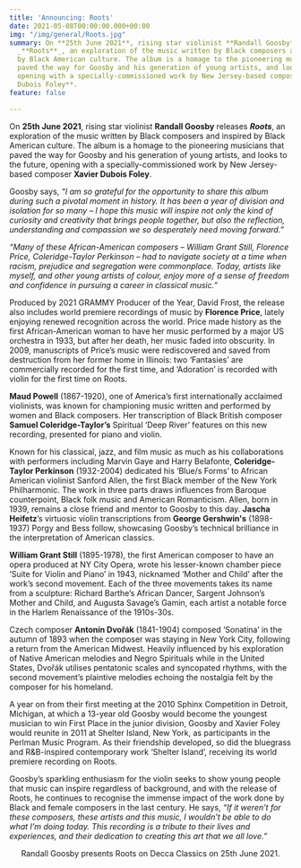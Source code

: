```yaml
---
title: 'Announcing: Roots'
date: 2021-05-08T00:00:00.000+00:00
img: "/img/general/Roots.jpg"
summary: On **25th June 2021**, rising star violinist **Randall Goosby** releases
  _**Roots**_, an exploration of the music written by Black composers and inspired
  by Black American culture. The album is a homage to the pioneering musicians that
  paved the way for Goosby and his generation of young artists, and looks to the future,
  opening with a specially-commissioned work by New Jersey-based composer **Xavier
  Dubois Foley**.
feature: false

---
```

On **25th June 2021**, rising star violinist **Randall Goosby** releases _**Roots**_, an exploration of the music written by Black composers and inspired by Black American culture. The album is a homage to the pioneering musicians that paved the way for Goosby and his generation of young artists, and looks to the future, opening with a specially-commissioned work by New Jersey-based composer **Xavier Dubois Foley**. 

Goosby says, _“I am so grateful for the opportunity to share this album during such a pivotal moment in history. It has been a year of division and isolation for so many – I hope this music will inspire not only the kind of curiosity and creativity that brings people together, but also the reflection, understanding and compassion we so desperately need moving forward.”_

_“Many of these African-American composers – William Grant Still, Florence Price, Coleridge-Taylor Perkinson – had to navigate society at a time when racism, prejudice and segregation were commonplace. Today, artists like myself, and other young artists of colour, enjoy more of a sense of freedom and confidence in pursuing a career in classical music.”_

Produced by 2021 GRAMMY Producer of the Year, David Frost, the release also includes world premiere recordings of music by **Florence Price**, lately enjoying renewed recognition across the world. Price made history as the first African-American woman to have her music performed by a major US orchestra in 1933, but after her death, her music faded into obscurity. In 2009, manuscripts of Price’s music were rediscovered and saved from destruction from her former home in Illinois: two ‘Fantasies’ are commercially recorded for the first time, and ‘Adoration’ is recorded with violin for the first time on Roots.

**Maud Powell** (1867-1920), one of America’s first internationally acclaimed violinists, was known for championing music written and performed by women and Black composers. Her transcription of Black British composer **Samuel Coleridge-Taylor’s** Spiritual ‘Deep River’ features on this new recording, presented for piano and violin.

Known for his classical, jazz, and film music as much as his collaborations with performers including Marvin Gaye and Harry Belafonte, **Coleridge-Taylor Perkinson** (1932-2004) dedicated his ‘Blue/s Forms’ to African American violinist Sanford Allen, the first Black member of the New York Philharmonic. The work in three parts draws influences from Baroque counterpoint, Black folk music and American Romanticism. Allen, born in 1939, remains a close friend and mentor to Goosby to this day. **Jascha Heifetz**’s virtuosic violin transcriptions from **George Gershwin's** (1898-1937) Porgy and Bess follow, showcasing Goosby’s technical brilliance in the interpretation of American classics.

**William Grant Still** (1895-1978), the first American composer to have an opera produced at NY City Opera, wrote his lesser-known chamber piece ‘Suite for Violin and Piano’ in 1943, nicknamed ‘Mother and Child’ after the work’s second movement. Each of the three movements takes its name from a sculpture: Richard Barthe’s African Dancer, Sargent Johnson’s Mother and Child, and Augusta Savage’s Gamin, each artist a notable force in the Harlem Renaissance of the 1910s-30s.

Czech composer **Antonín Dvořák** (1841-1904) composed ‘Sonatina’ in the autumn of 1893 when the composer was staying in New York City, following a return from the American Midwest. Heavily influenced by his exploration of Native American melodies and Negro Spirituals while in the United States, Dvořák utilises pentatonic scales and syncopated rhythms, with the second movement’s plaintive melodies echoing the nostalgia felt by the composer for his homeland.

A year on from their first meeting at the 2010 Sphinx Competition in Detroit, Michigan, at which a 13-year old Goosby would become the youngest musician to win First Place in the junior division, Goosby and Xavier Foley would reunite in 2011 at Shelter Island, New York, as participants in the Perlman Music Program. As their friendship developed, so did the bluegrass and R&B-inspired contemporary work ‘Shelter Island’, receiving its world premiere recording on Roots.

Goosby’s sparkling enthusiasm for the violin seeks to show young people that music can inspire regardless of background, and with the release of Roots, he continues to recognise the immense impact of the work done by Black and female composers in the last century. He says, _“If it weren’t for these composers, these artists and this music, I wouldn’t be able to do what I’m doing today. This recording is a tribute to their lives and experiences, and their dedication to creating this art that we all love.”_

<center>Randall Goosby presents Roots on Decca Classics on 25th June 2021.</center>